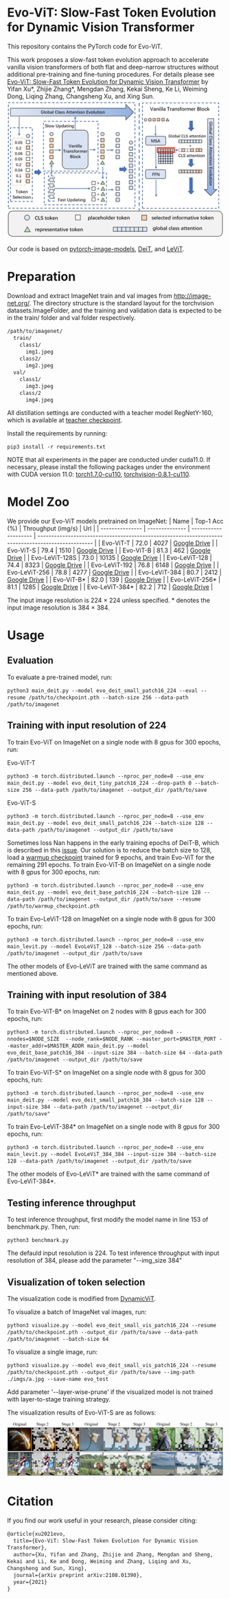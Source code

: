 # Evo-ViT: Slow-Fast Token Evolution for Dynamic Vision Transformer

This repository contains the PyTorch code for Evo-ViT. 

This work proposes a slow-fast token evolution approach to accelerate vanilla vision transformers of both flat and deep-narrow structures without additional pre-training and fine-tuning procedures. For details please see [Evo-ViT: Slow-Fast Token Evolution for Dynamic Vision Transformer](https://arxiv.org/abs/2108.01390) by Yifan Xu*, Zhijie Zhang*, Mengdan Zhang, Kekai Sheng, Ke Li, Weiming Dong, Liqing Zhang, Changsheng Xu, and Xing Sun.
![intro](imgs/method.png)

Our code is based on [pytorch-image-models](https://github.com/rwightman/pytorch-image-models), [DeiT](https://github.com/facebookresearch/deit), and [LeViT](https://github.com/facebookresearch/LeViT).

# Preparation
Download and extract ImageNet train and val images from http://image-net.org/. The directory structure is the standard layout for the torchvision datasets.ImageFolder, and the training and validation data is expected to be in the train/ folder and val folder respectively.
```
/path/to/imagenet/
  train/
    class1/
      img1.jpeg
    class2/
      img2.jpeg
  val/
    class1/
      img3.jpeg
    class/2
      img4.jpeg
```
All distillation settings are conducted with a teacher model RegNetY-160, which is available at [teacher checkpoint](https://dl.fbaipublicfiles.com/deit/regnety_160-a5fe301d.pth).

Install the requirements by running:
```
pip3 install -r requirements.txt
```
NOTE that all experiments in the paper are conducted under cuda11.0. If necessary, please install the following packages under the environment with CUDA version 11.0:
[torch1.7.0-cu110](https://download.pytorch.org/whl/cu110/torch-1.7.0%2Bcu110-cp36-cp36m-linux_x86_64.whl), 
[torchvision-0.8.1-cu110](https://download.pytorch.org/whl/cu110/torchvision-0.8.1%2Bcu110-cp36-cp36m-linux_x86_64.whl).

# Model Zoo

We provide our Evo-ViT models pretrained on ImageNet:
| Name            | Top-1 Acc (\%) | Throughput (img/s)   | Url                                                                                                |
| --------------- | -------------- | -------------------- | -------------------------------------------------------------------------------------------------- |
| Evo-ViT-T       |  72.0          |     4027             | [Google Drive](https://drive.google.com/file/d/1AL4uHGHvCoFXkrtHRgf4XmurgRs5-qab/view?usp=sharing) |
| Evo-ViT-S       |  79.4          |     1510             | [Google Drive](https://drive.google.com/file/d/1AiD1J-z9klr72-zczkJzX1HHVlxO7iin/view?usp=sharing) |
| Evo-ViT-B       |  81.3          |     462              | [Google Drive](https://drive.google.com/file/d/15EmMKb4L5IjHqnMYQHVNYZGRRGdByTsz/view?usp=sharing) |
| Evo-LeViT-128S  |  73.0          |     10135            | [Google Drive](https://drive.google.com/file/d/1urqO1OqpMK8_Y3E7hQilLkCT9hsTv7ST/view?usp=sharing) |
| Evo-LeViT-128   |  74.4          |     8323             | [Google Drive](https://drive.google.com/file/d/1rvMe1Iz_9d6meAbbov25pblCeQ7Q0tt2/view?usp=sharing) |
| Evo-LeViT-192   |  76.8          |     6148             | [Google Drive](https://drive.google.com/file/d/1tWcgm3Z3WSaY4awycLwY4Jc1j_dIIOxn/view?usp=sharing) |
| Evo-LeViT-256   |  78.8          |     4277             | [Google Drive](https://drive.google.com/file/d/1CG-MLsPhKzs1CI613sQoW0Q7fPUuLBOP/view?usp=sharing) |
| Evo-LeViT-384   |  80.7          |     2412             | [Google Drive](https://drive.google.com/file/d/1cFmHWSCHeTaS4o5zL_qAc2tkWUugxvQh/view?usp=sharing) |
| Evo-ViT-B*      |  82.0          |     139              | [Google Drive](https://drive.google.com/file/d/1MBSH4Fx8Bq9cgGhktvYAb23EFioiv2y2/view?usp=sharing) |
| Evo-LeViT-256*  |  81.1          |     1285             | [Google Drive](https://drive.google.com/file/d/19rdLOb_zO5jodlH0tQkKjXjBnV6ksi6T/view?usp=sharing) |
| Evo-LeViT-384*  |  82.2          |     712              | [Google Drive](https://drive.google.com/file/d/1_iszMbyoeKJMkD5KdGG5_0Y-0XGj6HF7/view?usp=sharing) |

The input image resolution is 224 × 224 unless specified. \* denotes the input image resolution is 384 × 384. 

# Usage

## Evaluation
To evaluate a pre-trained model, run:
```
python3 main_deit.py --model evo_deit_small_patch16_224 --eval --resume /path/to/checkpoint.pth --batch-size 256 --data-path /path/to/imagenet
```

## Training with input resolution of 224
To train Evo-ViT  on ImageNet on a single node with 8 gpus for 300 epochs,  run:
 
Evo-ViT-T
```
python3 -m torch.distributed.launch --nproc_per_node=8 --use_env main_deit.py --model evo_deit_tiny_patch16_224 --drop-path 0 --batch-size 256 --data-path /path/to/imagenet --output_dir /path/to/save
```

Evo-ViT-S
```
python3 -m torch.distributed.launch --nproc_per_node=8 --use_env main_deit.py --model evo_deit_small_patch16_224 --batch-size 128 --data-path /path/to/imagenet --output_dir /path/to/save
```

Sometimes loss Nan happens in the early training epochs of DeiT-B, which is described in this [issue](https://github.com/facebookresearch/deit/issues/29). Our solution is to reduce the batch size to 128, load a [warmup checkpoint](https://drive.google.com/file/d/1k3luEHWyQ7HuU6g1pmh2f2gDDOPqQmb5/view?usp=sharing) trained for 9 epochs, and train Evo-ViT for the remaining 291 epochs. To train Evo-ViT-B  on ImageNet on a single node with 8 gpus for 300 epochs,  run:
```
python3 -m torch.distributed.launch --nproc_per_node=8 --use_env main_deit.py --model evo_deit_base_patch16_224 --batch-size 128 --data-path /path/to/imagenet --output_dir /path/to/save --resume /path/to/warmup_checkpoint.pth
```

To train Evo-LeViT-128  on ImageNet on a single node with 8 gpus for 300 epochs,  run:
```
python3 -m torch.distributed.launch --nproc_per_node=8 --use_env main_levit.py --model EvoLeViT_128 --batch-size 256 --data-path /path/to/imagenet --output_dir /path/to/save
```
The other models of Evo-LeViT are trained with the same command as mentioned above.

## Training with input  resolution of 384

To train Evo-ViT-B*  on ImageNet on 2 nodes with 8 gpus each for 300 epochs, run:
```
python3 -m torch.distributed.launch --nproc_per_node=8 --nnodes=$NODE_SIZE  --node_rank=$NODE_RANK --master_port=$MASTER_PORT --master_addr=$MASTER_ADDR main_deit.py --model evo_deit_base_patch16_384 --input-size 384 --batch-size 64 --data-path /path/to/imagenet --output_dir /path/to/save
```

To train Evo-ViT-S*  on ImageNet on a single node with 8 gpus for 300 epochs,  run:
```
python3 -m torch.distributed.launch --nproc_per_node=8 --use_env main_deit.py --model evo_deit_small_patch16_384 --batch-size 128 --input-size 384 --data-path /path/to/imagenet --output_dir /path/to/save"
```

To train Evo-LeViT-384*  on ImageNet on a single node with 8 gpus for 300 epochs,  run:

```
python3 -m torch.distributed.launch --nproc_per_node=8 --use_env main_levit.py --model EvoLeViT_384_384 --input-size 384 --batch-size 128 --data-path /path/to/imagenet --output_dir /path/to/save
```

The other models of Evo-LeViT* are trained with the same command of Evo-LeViT-384*.

## Testing inference throughput
To test inference throughput, first modify the model name in line 153 of benchmark.py. Then, run:
```
python3 benchmark.py
```
The defauld input resolution is 224. To test inference throughput with input resolution of 384, please add the parameter "--img_size 384"

## Visualization of token selection
The visualization code is modified from [DynamicViT](https://github.com/raoyongming/DynamicViT).

To visualize a batch of ImageNet val images, run:
```
python3 visualize.py --model evo_deit_small_vis_patch16_224 --resume /path/to/checkpoint.pth --output_dir /path/to/save --data-path /path/to/imagenet --batch-size 64 
```
To visualize a single image, run:
```
python3 visualize.py --model evo_deit_small_vis_patch16_224 --resume /path/to/checkpoint.pth --output_dir /path/to/save --img-path ./imgs/a.jpg --save-name evo_test
```
Add parameter '--layer-wise-prune' if the visualized model is not trained with layer-to-stage training strategy.

The visualization results of Evo-ViT-S are as follows:

![result](imgs/results.png)


# Citation
If you find our work useful in your research, please consider citing:
```
@article{xu2021evo,
  title={Evo-ViT: Slow-Fast Token Evolution for Dynamic Vision Transformer},
  author={Xu, Yifan and Zhang, Zhijie and Zhang, Mengdan and Sheng, Kekai and Li, Ke and Dong, Weiming and Zhang, Liqing and Xu, Changsheng and Sun, Xing},
  journal={arXiv preprint arXiv:2108.01390},
  year={2021}
}
```
